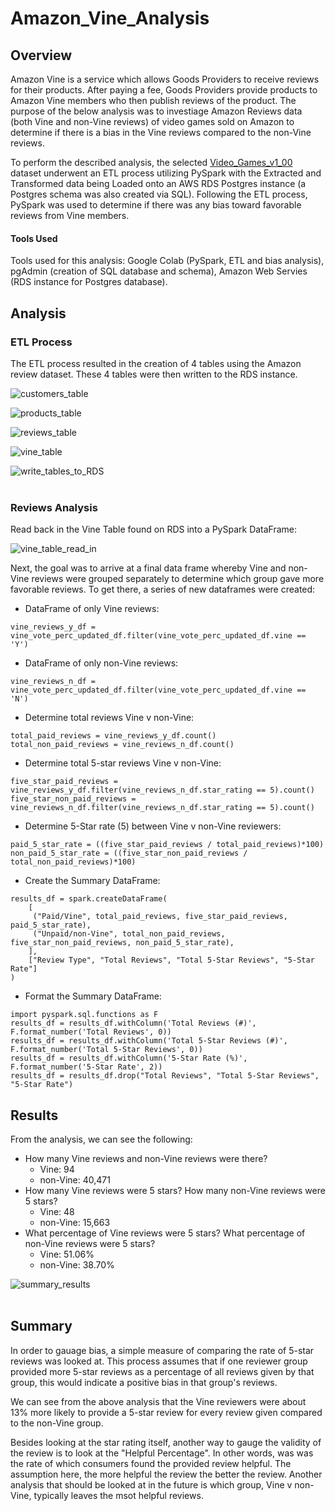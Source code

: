 # Amazon_Vine_Analysis

## Overview
Amazon Vine is a service which allows Goods Providers to receive reviews for their products. After paying a fee, Goods Providers provide products to Amazon Vine members who then publish reviews of the product. The purpose of the below analysis was to investiage Amazon Reviews data (both Vine and non-Vine reviews) of video games sold on Amazon to determine if there is a bias in the Vine reviews compared to the non-Vine reviews. 

To perform the described analysis, the selected [Video_Games_v1_00](https://s3.amazonaws.com/amazon-reviews-pds/tsv/index.txt) dataset underwent an ETL process utilizing PySpark with the Extracted and Transformed data being Loaded onto an AWS RDS Postgres instance (a Postgres schema was also created via SQL). Following the ETL process, PySpark was used to determine if there was any bias toward favorable reviews from Vine members.

#### Tools Used
Tools used for this analysis: Google Colab (PySpark, ETL and bias analysis), pgAdmin (creation of SQL database and schema), Amazon Web Servies (RDS instance for Postgres database).

## Analysis
### ETL Process
The ETL process resulted in the creation of 4 tables using the Amazon review dataset. These 4 tables were then written to the RDS instance.

![customers_table](https://user-images.githubusercontent.com/89284280/146303021-f976cc7b-6722-48bb-984b-ded8db9b21d8.JPG)

![products_table](https://user-images.githubusercontent.com/89284280/146303029-42cbf199-a0b8-457a-a3e9-f5168191a232.JPG)

![reviews_table](https://user-images.githubusercontent.com/89284280/146303043-e77199ac-d167-4e5f-a3a5-4259069d071a.JPG)

![vine_table](https://user-images.githubusercontent.com/89284280/146303052-4378e234-543b-42ab-b36f-c74fd2833d8f.JPG)

![write_tables_to_RDS](https://user-images.githubusercontent.com/89284280/146303059-cb31a069-f5b5-4172-90fc-853a2472a473.JPG)
<br>
<br>

### Reviews Analysis
Read back in the Vine Table found on RDS into a PySpark DataFrame:

![vine_table_read_in](https://user-images.githubusercontent.com/89284280/146303294-fb596197-dad1-41eb-a495-95e81de3627e.JPG)

Next, the goal was to arrive at a final data frame whereby Vine and non-Vine reviews were grouped separately to determine which group gave more favorable reviews. To get there, a series of new dataframes were created:<br>
- DataFrame of only Vine reviews:
```
vine_reviews_y_df = vine_vote_perc_updated_df.filter(vine_vote_perc_updated_df.vine == 'Y')
```

- DataFrame of only non-Vine reviews:
```
vine_reviews_n_df = vine_vote_perc_updated_df.filter(vine_vote_perc_updated_df.vine == 'N')
```

- Determine total reviews Vine v non-Vine:
```
total_paid_reviews = vine_reviews_y_df.count()
total_non_paid_reviews = vine_reviews_n_df.count()
```

- Determine total 5-star reviews Vine v non-Vine:
```
five_star_paid_reviews = vine_reviews_y_df.filter(vine_reviews_n_df.star_rating == 5).count()
five_star_non_paid_reviews = vine_reviews_n_df.filter(vine_reviews_n_df.star_rating == 5).count()
```

- Determine 5-Star rate (5) between Vine v non-Vine reviewers:
```
paid_5_star_rate = ((five_star_paid_reviews / total_paid_reviews)*100)
non_paid_5_star_rate = ((five_star_non_paid_reviews / total_non_paid_reviews)*100)
```
- Create the Summary DataFrame:
```
results_df = spark.createDataFrame(
    [
     ("Paid/Vine", total_paid_reviews, five_star_paid_reviews, paid_5_star_rate),
     ("Unpaid/non-Vine", total_non_paid_reviews, five_star_non_paid_reviews, non_paid_5_star_rate),
    ],
    ["Review Type", "Total Reviews", "Total 5-Star Reviews", "5-Star Rate"]
)
```
- Format the Summary DataFrame:
```
import pyspark.sql.functions as F
results_df = results_df.withColumn('Total Reviews (#)', F.format_number('Total Reviews', 0))
results_df = results_df.withColumn('Total 5-Star Reviews (#)', F.format_number('Total 5-Star Reviews', 0))
results_df = results_df.withColumn('5-Star Rate (%)', F.format_number('5-Star Rate', 2))
results_df = results_df.drop("Total Reviews", "Total 5-Star Reviews", "5-Star Rate")
```

## Results
From the analysis, we can see the following:
- How many Vine reviews and non-Vine reviews were there?
  - Vine: 94
  - non-Vine: 40,471
- How many Vine reviews were 5 stars? How many non-Vine reviews were 5 stars?
  - Vine: 48
  - non-Vine: 15,663
- What percentage of Vine reviews were 5 stars? What percentage of non-Vine reviews were 5 stars?
  - Vine: 51.06%
  - non-Vine: 38.70%

![summary_results](https://user-images.githubusercontent.com/89284280/146304909-bdc91663-6a63-4439-8e7a-be80af08af14.JPG)
<br>
<br>

## Summary
In order to gauage bias, a simple measure of comparing the rate of 5-star reviews was looked at. This process assumes that if one reviewer group provided more 5-star reviews as a percentage of all reviews given by that group, this would indicate a positive bias in that group's reviews.

We can see from the above analysis that the Vine reviewers were about 13% more likely to provide a 5-star review for every review given compared to the non-Vine group.

Besides looking at the star rating itself, another way to gauge the validity of the review is to look at the "Helpful Percentage". In other words, was was the rate of which consumers found the provided review helpful. The assumption here, the more helpful the review the better the review. Another analysis that should be looked at in the future is which group, Vine v non-Vine, typically leaves the msot helpful reviews.


